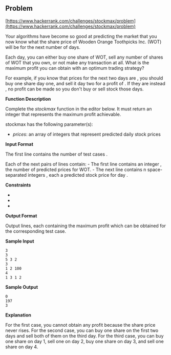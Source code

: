 ## Problem

[https://www.hackerrank.com/challenges/stockmax/problem](https://www.hackerrank.com/challenges/stockmax/problem)



Your algorithms have become so good at predicting the market that you now know what the share price of Wooden Orange Toothpicks Inc. (WOT) will be for the next number of days.

Each day, you can either buy one share of WOT, sell any number of shares of WOT that you own, or not make any transaction at all. What is the maximum profit you can obtain with an optimum trading strategy?

For example, if you know that prices for the next two days are , you should buy one share day one, and sell it day two for a profit of . If they are instead , no profit can be made so you don't buy or sell stock those days.

**Function Description**

Complete the *stockmax* function in the editor below. It must return an integer that represents the maximum profit achievable.

stockmax has the following parameter(s):

- *prices*: an array of integers that represent predicted daily stock prices

**Input Format**

The first line contains the number of test cases .

Each of the next  pairs of lines contain: 
\- The first line contains an integer , the number of predicted prices for WOT. 
\- The next line contains n space-separated integers , each a predicted stock price for day .

**Constraints**

- 
- 
- 

**Output Format**

Output  lines, each containing the maximum profit which can be obtained for the corresponding test case.

**Sample Input**

```
3
3
5 3 2
3
1 2 100
4
1 3 1 2
```

**Sample Output**

```
0
197
3
```

**Explanation**

For the first case, you cannot obtain any profit because the share price never rises. 
For the second case, you can buy one share on the first two days and sell both of them on the third day. 
For the third case, you can buy one share on day 1, sell one on day 2, buy one share on day 3, and sell one share on day 4.